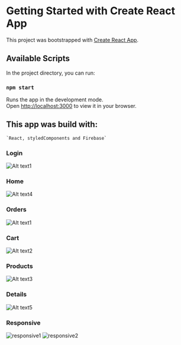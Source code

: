 # Getting Started with Create React App

This project was bootstrapped with [Create React App](https://github.com/facebook/create-react-app).

## Available Scripts

In the project directory, you can run:

### `npm start`

Runs the app in the development mode.\
Open [http://localhost:3000](http://localhost:3000) to view it in your browser.

## This app was build with:

    `React, styledComponents and Firebase`

### Login

<img src="./img/login.png" alt="Alt text1">

### Home

<img src="./img/pc4.png" alt="Alt text4">

### Orders

<img src="./img/pc1.png" alt="Alt text1">

### Cart

<img src="./img/pc2.png" alt="Alt text2">

### Products

<img src="./img/pc3.png" alt="Alt text3">

### Details
<img src="./img/pc5.png" alt="Alt text5">

### Responsive

<img src="./img/responsive1.png" alt="responsive1">

<img src="./img/responsive2.png" alt="responsive2">
